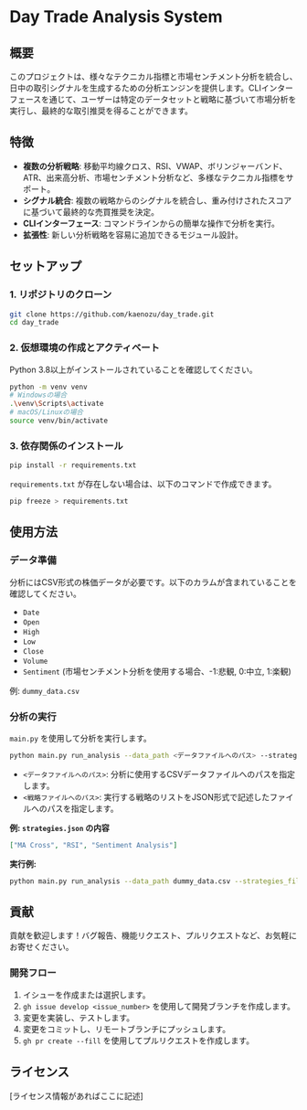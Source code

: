 
# Day Trade Analysis System

## 概要
このプロジェクトは、様々なテクニカル指標と市場センチメント分析を統合し、日中の取引シグナルを生成するための分析エンジンを提供します。CLIインターフェースを通じて、ユーザーは特定のデータセットと戦略に基づいて市場分析を実行し、最終的な取引推奨を得ることができます。

## 特徴
- **複数の分析戦略**: 移動平均線クロス、RSI、VWAP、ボリンジャーバンド、ATR、出来高分析、市場センチメント分析など、多様なテクニカル指標をサポート。
- **シグナル統合**: 複数の戦略からのシグナルを統合し、重み付けされたスコアに基づいて最終的な売買推奨を決定。
- **CLIインターフェース**: コマンドラインからの簡単な操作で分析を実行。
- **拡張性**: 新しい分析戦略を容易に追加できるモジュール設計。

## セットアップ

### 1. リポジトリのクローン
```bash
git clone https://github.com/kaenozu/day_trade.git
cd day_trade
```

### 2. 仮想環境の作成とアクティベート
Python 3.8以上がインストールされていることを確認してください。
```bash
python -m venv venv
# Windowsの場合
.\venv\Scripts\activate
# macOS/Linuxの場合
source venv/bin/activate
```

### 3. 依存関係のインストール
```bash
pip install -r requirements.txt
```
`requirements.txt` が存在しない場合は、以下のコマンドで作成できます。
```bash
pip freeze > requirements.txt
```

## 使用方法

### データ準備
分析にはCSV形式の株価データが必要です。以下のカラムが含まれていることを確認してください。
- `Date`
- `Open`
- `High`
- `Low`
- `Close`
- `Volume`
- `Sentiment` (市場センチメント分析を使用する場合、-1:悲観, 0:中立, 1:楽観)

例: `dummy_data.csv`

### 分析の実行
`main.py` を使用して分析を実行します。

```bash
python main.py run_analysis --data_path <データファイルへのパス> --strategies_file <戦略ファイルへのパス>
```

- `<データファイルへのパス>`: 分析に使用するCSVデータファイルへのパスを指定します。
- `<戦略ファイルへのパス>`: 実行する戦略のリストをJSON形式で記述したファイルへのパスを指定します。

**例: `strategies.json` の内容**
```json
["MA Cross", "RSI", "Sentiment Analysis"]
```

**実行例:**
```bash
python main.py run_analysis --data_path dummy_data.csv --strategies_file strategies.json
```

## 貢献
貢献を歓迎します！バグ報告、機能リクエスト、プルリクエストなど、お気軽にお寄せください。

### 開発フロー
1. イシューを作成または選択します。
2. `gh issue develop <issue_number>` を使用して開発ブランチを作成します。
3. 変更を実装し、テストします。
4. 変更をコミットし、リモートブランチにプッシュします。
5. `gh pr create --fill` を使用してプルリクエストを作成します。

## ライセンス
[ライセンス情報があればここに記述]